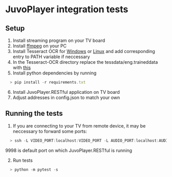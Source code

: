 # JuvoPlayer integration tests
## Setup
1. Install streaming program on your TV board
2. Install [ffmpeg](https://ffmpeg.org/download.html) on your PC
3. Install Tesseract OCR for [Windows](https://github.com/UB-Mannheim/tesseract/wiki) or [Linux](https://medium.com/quantrium-tech/installing-tesseract-4-on-ubuntu-18-04-b6fcd0cbd78f) and add corresponding entry to PATH variable if neccessary
4. In the Tesseract-OCR directory replace the tessdata/eng.traineddata with [this](https://github.com/tesseract-ocr/tessdata/blob/master/eng.traineddata)
5. Install python dependencies by running
 ```javascript
   > pip install -r requirements.txt
```
6. Install JuvoPlayer.RESTful application on TV board
7. Adjust addresses in config.json to match your own
## Running the tests
1. If you are connecting to your TV from remote device, it may be neccessary to forward some ports:
 ```javascript
   > ssh -L VIDEO_PORT:localhost:VIDEO_PORT -L AUDIO_PORT:localhost:AUDIO_PORT -L 9998:localhost:9998 root@TV_IP
```
9998 is default port on which JuvoPlayer.RESTful is running

2. Run tests
 ```javascript
   > python -m pytest -s
```
